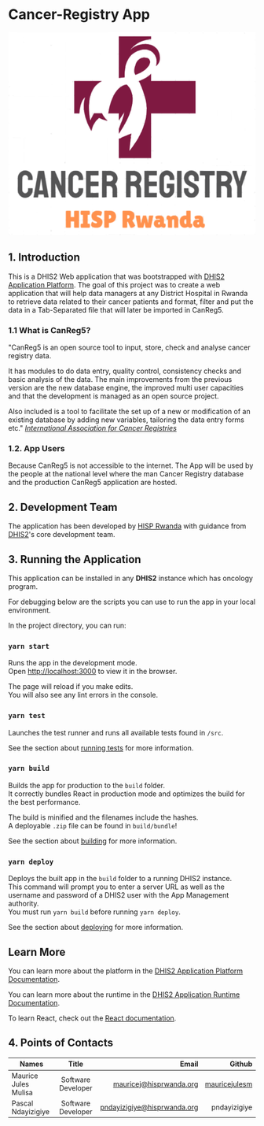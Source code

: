 # Cancer-Registry App

![Cancer Registry Logo](src\public\CancerRegistryApp_logo.png)

## 1. Introduction

This is a DHIS2 Web application that was bootstrapped with [DHIS2 Application Platform](https://github.com/dhis2/app-platform).
The goal of this project was to create a web application that will help data managers at any District Hospital in Rwanda to retrieve data related to their cancer patients and format, filter and put the data in a Tab-Separated file that will later be imported in CanReg5.

### 1.1 What is CanReg5?

"CanReg5 is an open source tool to input, store, check and analyse cancer registry data.

It has modules to do data entry, quality control, consistency checks and basic analysis of the data. The main improvements from the previous version are the new database engine, the improved multi user capacities and that the development is managed as an open source project.

Also included is a tool to facilitate the set up of a new or modification of an existing database by adding new variables, tailoring the data entry forms etc." _[International Association for Cancer Registries](http://www.iacr.com.fr/index.php?option=com_content&view=article&id=9:canreg5&catid=68&Itemid=445)_

### 1.2. App Users

Because CanReg5 is not accessible to the internet. The App will be used by the people at the national level where the man Cancer Registry database and the production CanReg5 application are hosted.

## 2. Development Team

The application has been developed by [HISP Rwanda](hisprwanda.org) with guidance from [DHIS2](dhis2.org)'s core development team.

## 3. Running the Application

This application can be installed in any **DHIS2** instance which has oncology program.

For debugging below are the scripts you can use to run the app in your local environment.

In the project directory, you can run:

### `yarn start`

Runs the app in the development mode.<br />
Open [http://localhost:3000](http://localhost:3000) to view it in the browser.

The page will reload if you make edits.<br />
You will also see any lint errors in the console.

### `yarn test`

Launches the test runner and runs all available tests found in `/src`.<br />

See the section about [running tests](https://platform.dhis2.nu/#/scripts/test) for more information.

### `yarn build`

Builds the app for production to the `build` folder.<br />
It correctly bundles React in production mode and optimizes the build for the best performance.

The build is minified and the filenames include the hashes.<br />
A deployable `.zip` file can be found in `build/bundle`!

See the section about [building](https://platform.dhis2.nu/#/scripts/build) for more information.

### `yarn deploy`

Deploys the built app in the `build` folder to a running DHIS2 instance.<br />
This command will prompt you to enter a server URL as well as the username and password of a DHIS2 user with the App Management authority.<br/>
You must run `yarn build` before running `yarn deploy`.<br />

See the section about [deploying](https://platform.dhis2.nu/#/scripts/deploy) for more information.

## Learn More

You can learn more about the platform in the [DHIS2 Application Platform Documentation](https://platform.dhis2.nu/).

You can learn more about the runtime in the [DHIS2 Application Runtime Documentation](https://runtime.dhis2.nu/).

To learn React, check out the [React documentation](https://reactjs.org/).

## 4. Points of Contacts

| Names                |       Title        |                       Email |                       Github |
| -------------------- | :----------------: | --------------------------: | --------------------------: |
| Maurice Jules Mulisa | Software Developer |     mauricej@hisprwanda.org |     [mauricejulesm](https://github.com/mauricejulesm) |
| Pascal Ndayizigiye   | Software Developer | pndayizigiye@hisprwanda.org | pndayizigiye |

